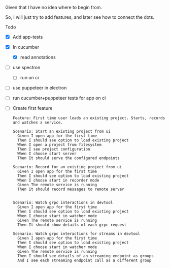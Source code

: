 Given that I have no idea where to begin from.

So, I will just try to add features, and later see how to connect the dots.



Todo

- [x] Add app-tests

- [x] In cucumber

  - [x] read annotations

- [ ] use spectron

  - [ ] run on ci

- [ ] use puppeteer in electron

- [ ] run cucumber+puppeteer tests for app on ci

- [ ] Create first feature

  ```gherkin
  Feature: First time user loads an existing project. Starts, records and watches a service.
  
  Scenario: Start an existing project from ui
  	Given I open app for the first time
    Then I should see option to load existing project
    When I open a project from filesystem
    Then I see project configuration
    When I choose start server
    Then It should serve the configured endpoints
    
  Scenario: Record for an existing project from ui
  	Given I open app for the first time
    Then I should see option to load existing project
    When I choose start in recorder mode
    Given The remote service is running
    Then It should record messages to remote server 
   
     
  Scenario: Watch grpc interactions in devtool
  	Given I open app for the first time
    Then I should see option to load existing project
    When I choose start in watcher mode
    Given The remote service is running
    Then It should show details of each grpc request
  
  Scenario: Watch grpc interactions for streams in devtool
  	Given I open app for the first time
    Then I should see option to load existing project
    When I choose start in watcher mode
    Given The remote service is running
    Then I should see details of an streaming endpoint as groups
    And I see each streaming endpoint call as a different group
  ```

  